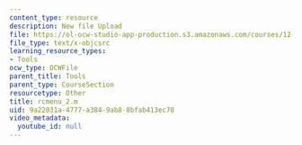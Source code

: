 ```yaml
---
content_type: resource
description: New file Upload
file: https://ol-ocw-studio-app-production.s3.amazonaws.com/courses/12-811-tropical-meteorology-spring-2011/9a22031a4777a3849ab88bfab413ec70_rcmenu_2.m
file_type: text/x-objcsrc
learning_resource_types:
- Tools
ocw_type: OCWFile
parent_title: Tools
parent_type: CourseSection
resourcetype: Other
title: rcmenu_2.m
uid: 9a22031a-4777-a384-9ab8-8bfab413ec70
video_metadata:
  youtube_id: null
---
```


